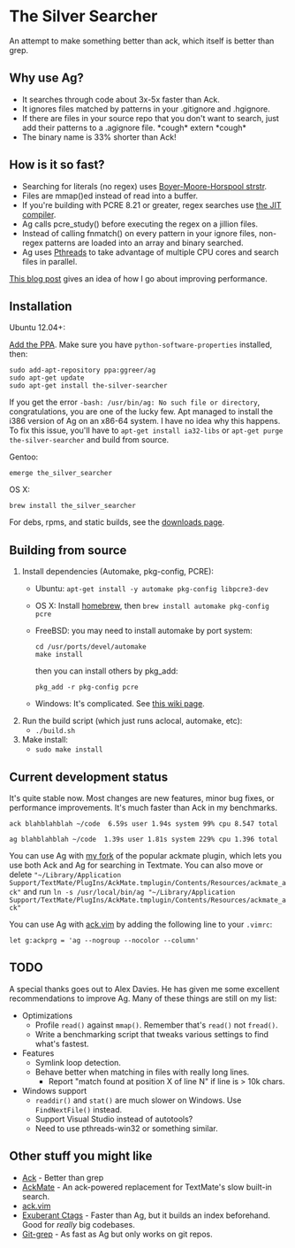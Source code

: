 # The Silver Searcher #

An attempt to make something better than ack, which itself is better than grep.

## Why use Ag? ##

* It searches through code about 3x-5x faster than Ack.
* It ignores files matched by patterns in your .gitignore and .hgignore.
* If there are files in your source repo that you don't want to search, just add their patterns to a .agignore file. \*cough\* extern \*cough\*
* The binary name is 33% shorter than Ack!

## How is it so fast? ##

* Searching for literals (no regex) uses [Boyer-Moore-Horspool strstr](http://en.wikipedia.org/wiki/Boyer%E2%80%93Moore%E2%80%93Horspool_algorithm).
* Files are mmap()ed instead of read into a buffer.
* If you're building with PCRE 8.21 or greater, regex searches use [the JIT compiler](http://sljit.sourceforge.net/pcre.html).
* Ag calls pcre_study() before executing the regex on a jillion files.
* Instead of calling fnmatch() on every pattern in your ignore files, non-regex patterns are loaded into an array and binary searched.
* Ag uses [Pthreads](http://en.wikipedia.org/wiki/POSIX_Threads) to take advantage of multiple CPU cores and search files in parallel.

[This blog post](http://geoff.greer.fm/2012/01/23/making-programs-faster-profiling/) gives an idea of how I go about improving performance.

## Installation ##

Ubuntu 12.04+:

[Add the PPA](https://help.ubuntu.com/community/Repositories/Ubuntu#Adding_PPAs). Make sure you have `python-software-properties` installed, then:

    sudo add-apt-repository ppa:ggreer/ag
    sudo apt-get update
    sudo apt-get install the-silver-searcher

If you get the error `-bash: /usr/bin/ag: No such file or directory`, congratulations, you are one of the lucky few. Apt managed to install the i386 version of Ag on an x86-64 system. I have no idea why this happens. To fix this issue, you'll have to `apt-get install ia32-libs` or `apt-get purge the-silver-searcher` and build from source.

Gentoo:

    emerge the_silver_searcher

OS X:

    brew install the_silver_searcher

For debs, rpms, and static builds, see the [downloads page](https://github.com/ggreer/the_silver_searcher/downloads).

## Building from source ##

1. Install dependencies (Automake, pkg-config, PCRE):
    * Ubuntu: `apt-get install -y automake pkg-config libpcre3-dev`
    * OS X: Install [homebrew](http://mxcl.github.com/homebrew/), then `brew install automake pkg-config pcre`
    * FreeBSD: you may need to install automake by port system:
        ```
        cd /usr/ports/devel/automake
        make install
        ```

        then you can install others by pkg_add:

        ```
        pkg_add -r pkg-config pcre
        ```
    * Windows: It's complicated. See [this wiki page](https://github.com/ggreer/the_silver_searcher/wiki/Windows).
2. Run the build script (which just runs aclocal, automake, etc):
    * `./build.sh`
3. Make install:
    * `sudo make install`

## Current development status ##

It's quite stable now. Most changes are new features, minor bug fixes, or performance improvements. It's much faster than Ack in my benchmarks.

    ack blahblahblah ~/code  6.59s user 1.94s system 99% cpu 8.547 total

    ag blahblahblah ~/code  1.39s user 1.81s system 229% cpu 1.396 total

You can use Ag with [my fork](https://github.com/ggreer/AckMate) of the popular ackmate plugin, which lets you use both Ack and Ag for searching in Textmate. You can also move or delete `"~/Library/Application Support/TextMate/PlugIns/AckMate.tmplugin/Contents/Resources/ackmate_ack"` and run `ln -s /usr/local/bin/ag "~/Library/Application Support/TextMate/PlugIns/AckMate.tmplugin/Contents/Resources/ackmate_ack"`

You can use Ag with [ack.vim][] by adding the following line to your `.vimrc`:

    let g:ackprg = 'ag --nogroup --nocolor --column'

[ack.vim]: https://github.com/mileszs/ack.vim

## TODO ##
A special thanks goes out to Alex Davies. He has given me some excellent recommendations to improve Ag. Many of these things are still on my list:

* Optimizations
  * Profile `read()` against `mmap()`. Remember that's `read()` not `fread()`.
  * Write a benchmarking script that tweaks various settings to find what's fastest.
* Features
  * Symlink loop detection.
  * Behave better when matching in files with really long lines.
    * Report "match found at position X of line N" if line is > 10k chars.
* Windows support
  * `readdir()` and `stat()` are much slower on Windows. Use `FindNextFile()` instead.
  * Support Visual Studio instead of autotools?
  * Need to use pthreads-win32 or something similar.


## Other stuff you might like ##
* [Ack](https://github.com/petdance/ack) - Better than grep
* [AckMate](https://github.com/protocool/AckMate) - An ack-powered replacement for TextMate's slow built-in search.
* [ack.vim](https://github.com/mileszs/ack.vim)
* [Exuberant Ctags](http://ctags.sourceforge.net/) - Faster than Ag, but it builds an index beforehand. Good for *really* big codebases.
* [Git-grep](http://git-scm.com/docs/git-grep) - As fast as Ag but only works on git repos.
